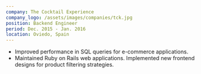 ```yaml
---
company: The Cocktail Experience
company_logo: /assets/images/companies/tck.jpg
position: Backend Engineer
period: Dec. 2015 - Jan. 2016
location: Oviedo, Spain
---
```


- Improved performance in SQL queries for e-commerce applications.
- Maintained Ruby on Rails web applications. Implemented new frontend designs for product filtering strategies.
